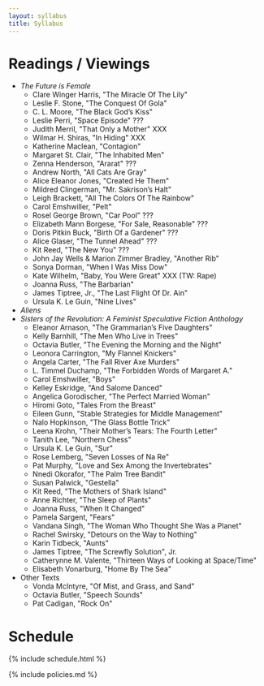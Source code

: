 ```yaml
---
layout: syllabus
title: Syllabus
---
```


# Readings / Viewings

* *The Future is Female*
	* Clare Winger Harris, "The Miracle Of The Lily"
	* Leslie F. Stone, "The Conquest Of Gola"
	* C. L. Moore, "The Black God’s Kiss"
	* Leslie Perri, "Space Episode" ???
	* Judith Merril, "That Only a Mother" XXX
	* Wilmar H. Shiras, "In Hiding" XXX
	* Katherine Maclean, "Contagion"
	* Margaret St. Clair, "The Inhabited Men"
	* Zenna Henderson, "Ararat" ???
	* Andrew North, "All Cats Are Gray"
	* Alice Eleanor Jones, "Created He Them"
	* Mildred Clingerman, "Mr. Sakrison’s Halt"
	* Leigh Brackett, "All The Colors Of The Rainbow"
	* Carol Emshwiller, "Pelt"
	* Rosel George Brown, "Car Pool" ???
	* Elizabeth Mann Borgese, "For Sale, Reasonable" ???
	* Doris Pitkin Buck, "Birth Of a Gardener" ???
	* Alice Glaser, "The Tunnel Ahead" ???
	* Kit Reed, "The New You" ???
	* John Jay Wells & Marion Zimmer Bradley, "Another Rib"
	* Sonya Dorman, "When I Was Miss Dow"
	* Kate Wilhelm, "Baby, You Were Great" XXX (TW: Rape)
	* Joanna Russ, "The Barbarian"
	* James Tiptree, Jr., "The Last Flight Of Dr. Ain"
	* Ursula K. Le Guin, "Nine Lives"
* *Aliens*
* *Sisters of the Revolution: A Feminist Speculative Fiction Anthology*
    * Eleanor Arnason, "The Grammarian’s Five Daughters"
    * Kelly Barnhill, "The Men Who Live in Trees"
    * Octavia Butler, "The Evening the Morning and the Night"
    * Leonora Carrington, "My Flannel Knickers"
    * Angela Carter, "The Fall River Axe Murders"
    * L. Timmel Duchamp, "The Forbidden Words of Margaret A."
    * Carol Emshwiller, "Boys"
    * Kelley Eskridge, "And Salome Danced"
    * Angelica Gorodischer, "The Perfect Married Woman"
    * Hiromi Goto, "Tales From the Breast"
    * Eileen Gunn, "Stable Strategies for Middle Management"
    * Nalo Hopkinson, "The Glass Bottle Trick"
    * Leena Krohn, "Their Mother’s Tears: The Fourth Letter"
    * Tanith Lee, "Northern Chess"
    * Ursula K. Le Guin, "Sur"
    * Rose Lemberg, "Seven Losses of Na Re"
    * Pat Murphy, "Love and Sex Among the Invertebrates"
    * Nnedi Okorafor, "The Palm Tree Bandit"
    * Susan Palwick, "Gestella"
    * Kit Reed, "The Mothers of Shark Island"
    * Anne Richter, "The Sleep of Plants"
    * Joanna Russ, "When It Changed"
    * Pamela Sargent, "Fears"
    * Vandana Singh, "The Woman Who Thought She Was a Planet"
    * Rachel Swirsky, "Detours on the Way to Nothing"
    * Karin Tidbeck, "Aunts"
    * James Tiptree, "The Screwfly Solution", Jr.
    * Catherynne M. Valente, "Thirteen Ways of Looking at Space/Time"
    * Elisabeth Vonarburg, "Home By The Sea"
* Other Texts
	* Vonda McIntyre, "Of Mist, and Grass, and Sand"
	* Octavia Butler, "Speech Sounds"
	* Pat Cadigan, "Rock On"
# Schedule

{% include schedule.html %}

{% include policies.md %}
